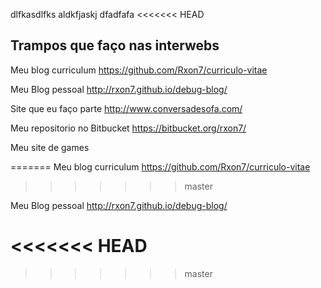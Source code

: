 dlfkasdlfks
aldkfjaskj
dfadfafa
<<<<<<< HEAD
## Trampos que faço nas interwebs

Meu blog curriculum https://github.com/Rxon7/curriculo-vitae

Meu Blog pessoal http://rxon7.github.io/debug-blog/

Site que eu faço parte http://www.conversadesofa.com/

Meu repositorio no Bitbucket https://bitbucket.org/rxon7/

Meu site de games 

=======
Meu blog curriculum https://github.com/Rxon7/curriculo-vitae
>>>>>>> master

Meu Blog pessoal http://rxon7.github.io/debug-blog/

<<<<<<< HEAD
=======

>>>>>>> master
